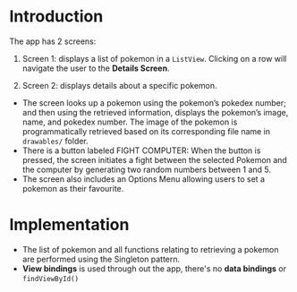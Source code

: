 # Introduction

The app has 2 screens:

1. Screen 1: displays a list of pokemon in a `ListView`.
   Clicking on a row will navigate the user to the **Details Screen**.

2. Screen 2: displays details about a specific pokemon.

- The screen looks up a pokemon using the pokemon’s pokedex number; and then using the
  retrieved information, displays the pokemon’s image, name, and pokedex number. The image of the pokemon is programmatically retrieved based on its corresponding file name in `drawables/` folder.
- There is a button labeled FIGHT COMPUTER: When the button is pressed, the screen initiates a fight between the selected Pokemon and the computer by generating two random numbers between 1 and 5.
- The screen also includes an Options Menu allowing users to set a pokemon as their favourite.

# Implementation

- The list of pokemon and all functions relating to retrieving a pokemon are performed
  using the Singleton pattern.
- **View bindings** is used through out the app, there's no **data bindings** or `findViewById()`
